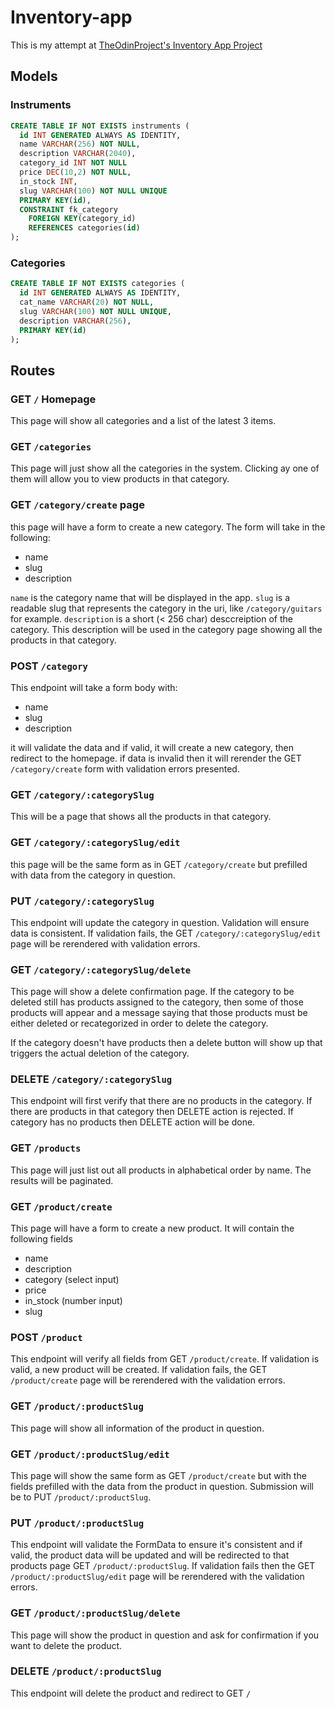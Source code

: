 # Inventory-app

This is my attempt at [TheOdinProject's Inventory App Project](https://www.theodinproject.com/lessons/nodejs-inventory-application)

## Models

### Instruments

```sql
CREATE TABLE IF NOT EXISTS instruments (
  id INT GENERATED ALWAYS AS IDENTITY,
  name VARCHAR(256) NOT NULL,
  description VARCHAR(2040),
  category_id INT NOT NULL
  price DEC(10,2) NOT NULL,
  in_stock INT,
  slug VARCHAR(100) NOT NULL UNIQUE
  PRIMARY KEY(id),
  CONSTRAINT fk_category
    FOREIGN KEY(category_id)
    REFERENCES categories(id)
);
```
### Categories

```SQL
CREATE TABLE IF NOT EXISTS categories (
  id INT GENERATED ALWAYS AS IDENTITY,
  cat_name VARCHAR(20) NOT NULL,
  slug VARCHAR(100) NOT NULL UNIQUE,
  description VARCHAR(256),
  PRIMARY KEY(id)
);
```

## Routes

### GET `/` Homepage

This page will show all categories and a list of the latest 3 items.

### GET `/categories`

This page will just show all the categories in the system. Clicking ay one of them will allow you to view products in that category.

### GET `/category/create` page

this page will have a form to create a new category. The form will take in the following:

- name
- slug
- description

`name` is the category name that will be displayed in the app. `slug` is a readable slug that represents the category in the uri, like `/category/guitars` for example. `description` is a short (< 256 char) desccreiption of the category. This description will be used in the category page showing all the products in that category.

### POST `/category`

This endpoint will take a form body with:
- name
- slug
- description

it will validate the data and if valid, it will create a new category, then redirect to the homepage. if data is invalid then it will rerender the GET `/category/create` form with validation errors presented.

### GET `/category/:categorySlug`

This will be a page that shows all the products in that category.

### GET `/category/:categorySlug/edit`

this page will be the same form as in GET `/category/create` but prefilled with data from the category in question.

### PUT `/category/:categorySlug`

This endpoint will update the category in question. Validation will ensure data is consistent. If validation fails, the GET `/category/:categorySlug/edit` page will be rerendered with validation errors.

### GET `/category/:categorySlug/delete`

This page will show a delete confirmation page. If the category to be deleted still has products assigned to the category, then some of those products will appear and a message saying that those products must be either deleted or recategorized in order to delete the category. 

If the category doesn't have products then a delete button will show up that triggers the actual deletion of the category.

### DELETE `/category/:categorySlug`

This endpoint will first verify that there are no products in the category. If there are products in that category then DELETE action is rejected. If category has no products then DELETE action will be done.

### GET `/products`

This page will just list out all products in alphabetical order by name. The results will be paginated.

### GET `/product/create`

This page will have a form to create a new product. It will contain the following fields

- name
- description
- category (select input)
- price
- in_stock (number input)
- slug

### POST `/product`

This endpoint will verify all fields from GET `/product/create`. If validation is valid, a new product will be created. If validation fails, the GET `/product/create` page will be rerendered with the validation errors.

### GET `/product/:productSlug`

This page will show all information of the product in question.

### GET `/product/:productSlug/edit`

This page will show the same form as GET `/product/create` but with the fields prefilled with the data from the product in question. Submission will be to PUT `/product/:productSlug`.

### PUT `/product/:productSlug`

This endpoint will validate the FormData to ensure it's consistent and if valid, the product data will be updated and will be redirected to that products page GET `/product/:productSlug`. If validation fails then the GET `/product/:productSlug/edit` page will be rerendered with the validation errors. 

### GET `/product/:productSlug/delete`

This page will show the product in question and ask for confirmation if you want to delete the product.

### DELETE `/product/:productSlug`

This endpoint will delete the product and redirect to GET `/`